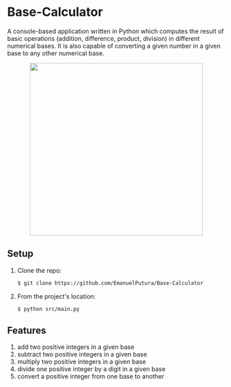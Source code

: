 # Base-Calculator
A console-based application written in Python which computes the result of basic operations (addition, difference, product, division) in different numerical bases. It is also capable of converting a given number in a given base to any other numerical base.

<p align="center"> <img src="https://github.com/EmanuelPutura/Base-Calculator/blob/main/img/console_menu.png" height="400"/> </p>


## Setup
 1. Clone the repo:
    ```sh
    $ git clone https://github.com/EmanuelPutura/Base-Calculator
    ```
 2. From the project's location:
    ```sh
    $ python src/main.py
    ```


## Features
 1. add two positive integers in a given base
 2. subtract two positive integers in a given base
 3. multiply two positive integers in a given base
 4. divide one positive integer by a digit in a given base
 5. convert a positive integer from one base to another
 
